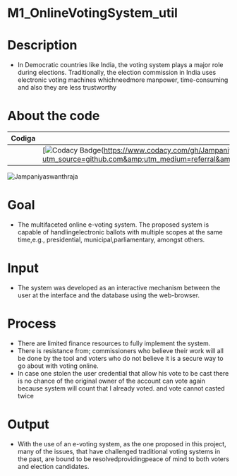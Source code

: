 # M1_OnlineVotingSystem_util
# Description
* In Democratic countries like India, the voting system plays a major role during elections. Traditionally, the election commission in India uses electronic voting machines whichneedmore manpower, time-consuming and also they are less trustworthy
# About the code
|Codiga|Codacy|
|------|------|
||[![Codacy Badge](https://app.codacy.com/project/badge/Grade/bd313ddce3f248e88e47f87395270511)(https://www.codacy.com/gh/Jampaniyaswanthraja/M1_OnlineVotingSystem_util/dashboard?utm_source=github.com&amp;utm_medium=referral&amp;utm_content=Jampaniyaswanthraja/M1_OnlineVotingSystem_util&amp;utm_campaign=Badge_Grade)|
![Jampaniyaswanthraja](https://user-images.githubusercontent.com/98829253/153545490-1199d7fe-29f6-4da1-b97f-0fc944d6fefc.svg)

# Goal
* The multifaceted online e-voting system. The proposed system is capable of handlingelectronic ballots with multiple scopes at the same time,e.g., presidential, municipal,parliamentary, amongst others.
# Input
* The system was developed as an interactive mechanism between the user at the interface and the database using the web-browser.
# Process
* There are limited finance resources to fully implement the system.
* There is resistance from; commissioners who believe their work will all be done by the tool and voters who do not believe it is a secure way to go about with voting online.
* In case one stolen the user credential that allow his vote to be cast there is no chance of the original owner of the account can vote again because system will count that I already voted.
and vote cannot casted twice 
# Output
* With the use of an e-voting system, as the one proposed in this project, many of the issues, that have challenged traditional voting systems in the past, are bound to be resolvedprovidingpeace of mind to both voters and election candidates.
